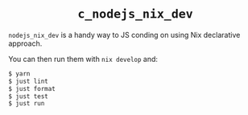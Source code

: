 <h1 align=center><code>c_nodejs_nix_dev</code></h1>

`nodejs_nix_dev` is a handy way to JS conding on using Nix declarative approach.

You can then run them with `nix develop` and:

```sh
$ yarn
$ just lint
$ just format
$ just test
$ just run
```
